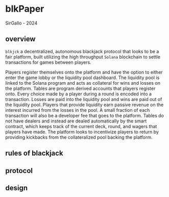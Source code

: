# blkPaper

SirGallo - 2024


## overview

`blkjck` a decentralized, autonomous blackjack protocol that looks to be a fair platform, built utilizing the high throughput `Solana` blockchain to settle transactions for games between players. 

Players register themselves onto the platform and have the option to either enter the game lobby or the liquidity pool dashboard. The liquidity pool is linked to the Solana program and acts as collateral for wins and losses on the platform. Tables are program derived accounts that players register onto. Every choice made by a player during a round is encoded into a transaction. Losses are paid into the liquidity pool and wins are paid out of the liquidity pool. Players that provide liquidity earn passive revenue on the interest incurred from the losses in the pool. A small fraction of each transaction will also be a developer fee that goes to the platform. Tables do not have dealers and instead are dealed automatically by the smart contract, which keeps track of the current deck, round, and wagers that players have made. The platform looks to incentivize players to return by providing kickbacks from the collateralized pool backing the platform.


## rules of blackjack


## protocol


## design 